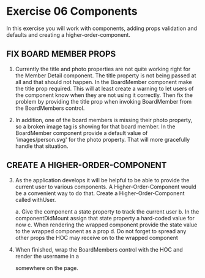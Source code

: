 Exercise 06 Components
======================

In this exercise you will work with components, adding props validation and defaults
and creating a higher-order-component.


## FIX BOARD MEMBER PROPS

1. Currently the title and photo properties are not quite working right for the 
	Member Detail component. The title property is not being passed at all and that
	should not happen. In the BoardMember component make the title prop required.
	This will at least create a warning to let users of the component know when they
	are not using it correctly. Then fix the problem by providing the title prop
	when invoking BoardMember from the BoardMembers control.


2. In addition, one of the board members is missing their photo property, so a broken
	image tag is showing for that board member. In the BoardMember component provide 
	a default value of 'images/person.svg' for the photo property. That will more 
	gracefully handle that situation.


## CREATE A HIGHER-ORDER-COMPONENT

3. As the application develops it will be helpful to be able to provide the current
	user to various components. A Higher-Order-Component would be a convenient way
	to do that. Create a Higher-Order-Component called withUser.

	a. Give the component a state property to track the current user
	b. In the componentDidMount assign that state property a hard-coded value for now
	c. When rendering the wrapped component provide the state value to the wrapped component as a prop
	d. Do not forget to spread any other props the HOC may receive on to the wrapped component


4. When finished, wrap the BoardMembers control with the HOC and render the username
	in a <p> somewhere on the page.
	
